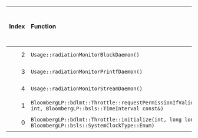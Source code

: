 |   Index | Function                                                                                                     |   Difference in number of lines |   Function size difference in bytes | Disassembly                                                             | Number of lines in assumed build   | Number of bytes in assumed build   | Number of lines in ignored build   | Number of bytes in ignored build   |
|--------:|:-------------------------------------------------------------------------------------------------------------|--------------------------------:|------------------------------------:|:------------------------------------------------------------------------|:-----------------------------------|:-----------------------------------|:-----------------------------------|:-----------------------------------|
|       2 | `Usage::radiationMonitorBlockDaemon()`                                                                       |                             -17 |                                 -32 | [Assumed](2.assume.s.txt), [Ignored](2.none.s.txt), [Diff](2.diff.html) | 1,216                              | 4,221,200                          | 1,248                              | 4,221,232                          |
|       3 | `Usage::radiationMonitorPrintfDaemon()`                                                                      |                             -17 |                                 -32 | [Assumed](3.assume.s.txt), [Ignored](3.none.s.txt), [Diff](3.diff.html) | 1,056                              | 4,222,416                          | 1,088                              | 4,222,480                          |
|       4 | `Usage::radiationMonitorStreamDaemon()`                                                                      |                             -17 |                                 -32 | [Assumed](4.assume.s.txt), [Ignored](4.none.s.txt), [Diff](4.diff.html) | 1,216                              | 4,219,984                          | 1,248                              | 4,219,984                          |
|       1 | `BloombergLP::bdlmt::Throttle::requestPermissionIfValid(bool*, int, BloombergLP::bsls::TimeInterval const&)` |                              -3 |                                 -32 | [Assumed](1.assume.s.txt), [Ignored](1.none.s.txt), [Diff](1.diff.html) | 208                                | 4,484,144                          | 240                                | 4,488,432                          |
|       0 | `BloombergLP::bdlmt::Throttle::initialize(int, long long, BloombergLP::bsls::SystemClockType::Enum)`         |                               1 |                                   0 | [Assumed](0.assume.s.txt), [Ignored](0.none.s.txt), [Diff](0.diff.html) | 96                                 | 4,483,824                          | 96                                 | 4,488,112                          |